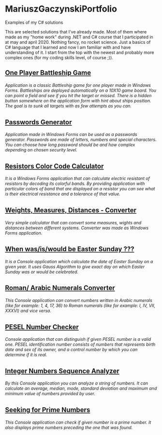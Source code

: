 # MariuszGaczynskiPortfolio
Examples of my C# solutions

This are selected solutions that I've already made. Most of them where made as my "home work" during .NET and C# course that I participated in at may and april 2020.
Nothing fancy, no rocket science. Just a basics of C# language that I learned and now I am familiar with and have understanding of it. I start from the top with the newest and probably more complex ones (for my coding skills level, of course ;)).

## [One Player Battleship Game](https://github.com/MariuszGaczynski/Zadanie20_Statki/tree/master/Zadanie20_Statki)
###### Application is a classic Battleship game for one player made in Windows Forms. Battleships are deployed automatically on a 10X10 game board. You can point a field and see if you hit the target or missed. There is a hidden button somewhere on the application form with hint about ships position. The goal is to sunk all targets with as few attempts as you can.


## [Passwords Generator](https://github.com/MariuszGaczynski/Zadanie19_GeneratorHasel2/tree/master/Zadanie19_GeneratorHasel2)
###### Application made in Windows Forms can be used as a passwords generator. Passwords are made of letters, numbers and special characters. You can choose how long password should be and how complex depending on chosen security level.


## [Resistors Color Code Calculator](https://github.com/MariuszGaczynski/Zadanie15_Rezystory/tree/master/Zadanie15_Rezystory)
###### It is a Windows Forms application that can calculate electric resistant of resistors by decoding its colorful bands. By providing application with particular colors of band that are displayed on a resistor you can see what is their electrical resistance and a tolerance of that value.


## [Weights, Measures, Distances - Converter](https://github.com/MariuszGaczynski/Zadanie17_WagiMiaryPredkosci/tree/master/Zadanie17_WagiMiaryPredkosci)
###### Very simple calculator that can convert some measures, wights and distances between different systems. Converter was made as Windows Forms application.


## [When was/is/would be Easter Sunday ???](https://github.com/MariuszGaczynski/Zadanie7_DataWielkanocy/tree/master/Zadanie7_DataWielkanocy)
###### It is a Console application which calculate the date of Easter Sunday on a given year. It uses Gauss Algorithm to give exact day on which Easter Sunday was or would be celebrated.


## [Roman/ Arabic Numerals Converter](https://github.com/MariuszGaczynski/Zadanie5_LiczbyRzymskie/tree/master/Zadanie5_LiczbyRzymskie)
###### This Console application can convert numbers written in Arabic numerals (like for example: 1, 4, 17, 36)  to Roman numerals (like for example: I, IV, VII, XXXVI)  and vice versa.


## [PESEL Number Checker](https://github.com/MariuszGaczynski/Zadanie10_NumerPESEL/tree/master/Zadanie10_NumerPESEL)
###### Console application that can distinguish if given PESEL number is a valid one. PESEL identification number consists of numbers that represents birth date and sex of its owner, and a control number by which you can determine if it is real.


## [Integer Numbers Sequence Analyzer](https://github.com/MariuszGaczynski/Zadanie12_AnalizaLiczb/tree/master/Zadanie12_AnalizaLiczb)
###### By this Console application you can analyze a string of numbers. It can calculate an average, median, mode, standard deviation and maximum and minimum value of numbers provided by user.


## [Seeking for Prime Numbers](https://github.com/MariuszGaczynski/Zadanie3_LiczbyPierwsze/tree/master/Zadanie3_LiczbyPierwsze)
###### This Console application can check if given number is a prime number. It also displays prime numbers preceding the one that was found.
